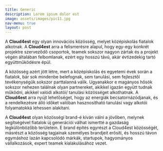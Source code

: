 ```yaml
---
title: Generic
description: Lorem ipsum dolor est
image: assets/images/pic11.jpg
nav-menu: true
layout: post
---
```


A **Cloud4est** egy olyan innovációs közösség, melyet középiskolás fiatalok alkotnak. A **Cloud4est** arra a felismerésre alapul, hogy egy-egy konkrét projektre szerveződő csoportok, teamek sokszor nagyon zártak és a projekt végén általában felbomlanak, ezért egy hosszú távú, akár évtizedekig tartó együttműködésre épül.

A közösség azért jött létre, mert a középiskolás és egyetemi évek során a fiatalok, bár sok mindenbe belefognak, sem tanulási, sem fejlesztői tevékenységük sokszor parttalanná válik. Ugyanakkor e magányos hősök sokszor nehezen találnak olyan partnereket, akikkel igazán együtt tudnak működni, akikkel valódi alkotói/ tanulási közösséget alkothatnak. A **Cloud4est** arra nyújt lehetőséget, hogy az energiák becsatornázódjanak, és a rendelkezésre álló időket valóban hasznosítható tanulási vagy alkotói folyamatokká lehessen alakítani. 

A **Cloud4est** olyan közösségi brand-é kíván válni a jövőben, melynek segítségével fiatalok új generációi válhat ismertté a gazdaság legkülönbözőbb területein. E brand építés egyrészt a Cloud4est közösségét, másrészt a közösség tagjainak személyes brandjeit erősíti, és hosszú távon egymáshoz lazán kapcsolódó márkák, startupok, hagyományos vállalkozások, expert teamek kialakulásához vezet.    
